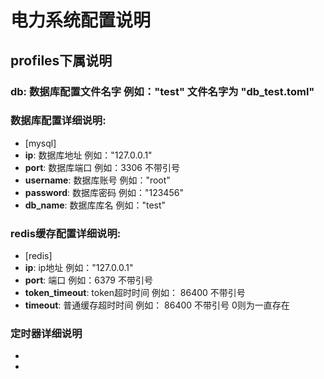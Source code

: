 # 电力系统配置说明
## profiles下属说明
### db: 数据库配置文件名字 例如："test" 文件名字为 "db_test.toml"

### 数据库配置详细说明:
* [mysql]
* **ip**: 数据库地址 例如："127.0.0.1"
* **port**: 数据库端口 例如：3306 不带引号
* **username**: 数据库账号 例如："root"
* **password**: 数据库密码 例如："123456"
* **db_name**: 数据库库名 例如："test"

### redis缓存配置详细说明:
* [redis]
* **ip**: ip地址 例如："127.0.0.1"
* **port**: 端口 例如：6379 不带引号
* **token_timeout**: token超时时间 例如： 86400  不带引号
* **timeout**: 普通缓存超时时间 例如： 86400  不带引号 0则为一直存在
  
### 定时器详细说明
* 
* 